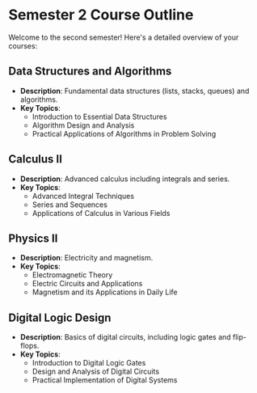 
# Semester 2 Course Outline

Welcome to the second semester! Here's a detailed overview of your courses:

## Data Structures and Algorithms
- **Description**: Fundamental data structures (lists, stacks, queues) and algorithms.
- **Key Topics**:
  - Introduction to Essential Data Structures
  - Algorithm Design and Analysis
  - Practical Applications of Algorithms in Problem Solving

## Calculus II
- **Description**: Advanced calculus including integrals and series.
- **Key Topics**:
  - Advanced Integral Techniques
  - Series and Sequences
  - Applications of Calculus in Various Fields

## Physics II
- **Description**: Electricity and magnetism.
- **Key Topics**:
  - Electromagnetic Theory
  - Electric Circuits and Applications
  - Magnetism and its Applications in Daily Life

## Digital Logic Design
- **Description**: Basics of digital circuits, including logic gates and flip-flops.
- **Key Topics**:
  - Introduction to Digital Logic Gates
  - Design and Analysis of Digital Circuits
  - Practical Implementation of Digital Systems
